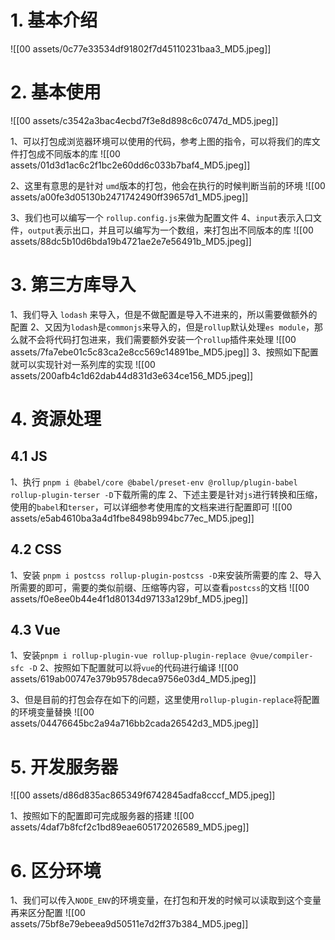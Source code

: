 # 1. 基本介绍

![[00 assets/0c77e33534df91802f7d45110231baa3_MD5.jpeg]]


# 2. 基本使用

![[00 assets/c3542a3bac4ecbd7f3e8d898c6c0747d_MD5.jpeg]]

1、可以打包成浏览器环境可以使用的代码，参考上图的指令，可以将我们的库文件打包成不同版本的库
![[00 assets/01d3d1ac6c2f1bc2e60dd6c033b7baf4_MD5.jpeg]]

2、这里有意思的是针对 `umd`版本的打包，他会在执行的时候判断当前的环境
![[00 assets/a00fe3d05130b2471742490ff39657d1_MD5.jpeg]]

3、我们也可以编写一个 `rollup.config.js`来做为配置文件
4、`input`表示入口文件，`output`表示出口，并且可以编写为一个数组，来打包出不同版本的库
![[00 assets/88dc5b10d6bda19b4721ae2e7e56491b_MD5.jpeg]]

# 3. 第三方库导入

1、我们导入 `lodash` 来导入，但是不做配置是导入不进来的，所以需要做额外的配置
2、又因为`lodash`是`commonjs`来导入的，但是`rollup`默认处理`es module`，那么就不会将代码打包进来，我们需要额外安装一个`rollup`插件来处理
![[00 assets/7fa7ebe01c5c83ca2e8cc569c14891be_MD5.jpeg]]
3、按照如下配置就可以实现针对一系列库的实现
![[00 assets/200afb4c1d62dab44d831d3e634ce156_MD5.jpeg]]


# 4. 资源处理

## 4.1 JS

1、执行 `pnpm i @babel/core @babel/preset-env @rollup/plugin-babel rollup-plugin-terser -D`下载所需的库
2、下述主要是针对`js`进行转换和压缩，使用的`babel`和`terser`，可以详细参考使用库的文档来进行配置即可
![[00 assets/e5ab4610ba3a4d1fbe8498b994bc77ec_MD5.jpeg]]

## 4.2 CSS

1、安装 `pnpm i postcss rollup-plugin-postcss -D`来安装所需要的库
2、导入所需要的即可，需要的类似前缀、压缩等内容，可以查看`postcss`的文档
![[00 assets/f0e8ee0b44e4f1d80134d97133a129bf_MD5.jpeg]]

## 4.3 Vue

1、安装`pnpm i rollup-plugin-vue rollup-plugin-replace @vue/compiler-sfc -D`
2、按照如下配置就可以将`vue`的代码进行编译
![[00 assets/619ab00747e379b9578deca9756e03d4_MD5.jpeg]]

3、但是目前的打包会存在如下的问题，这里使用`rollup-plugin-replace`将配置的环境变量替换
![[00 assets/04476645bc2a94a716bb2cada26542d3_MD5.jpeg]]


# 5. 开发服务器

![[00 assets/d86d835ac865349f6742845adfa8cccf_MD5.jpeg]]

1、按照如下的配置即可完成服务器的搭建
![[00 assets/4daf7b8fcf2c1bd89eae605172026589_MD5.jpeg]]


# 6. 区分环境

1、我们可以传入`NODE_ENV`的环境变量，在打包和开发的时候可以读取到这个变量再来区分配置
![[00 assets/75bf8e79ebeea9d50511e7d2ff37b384_MD5.jpeg]]